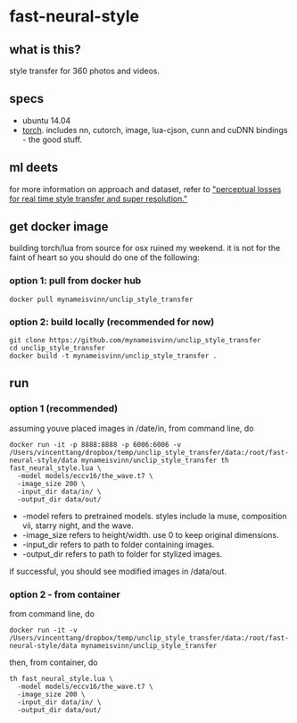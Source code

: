# fast-neural-style

## what is this?
style transfer for 360 photos and videos. 

## specs
* ubuntu 14.04
* [torch](http://torch.ch/). includes nn, cutorch, image, lua-cjson, cunn and cuDNN bindings - the good stuff.

## ml deets
for more information on approach and dataset, refer to ["perceptual losses for real time style transfer and super resolution."](https://cs.stanford.edu/people/jcjohns/eccv16/)

## get docker image

building torch/lua from source for osx ruined my weekend. it is not for the faint of heart so you should do one of the following:

### option 1: pull from docker hub

```
docker pull mynameisvinn/unclip_style_transfer
```

### option 2: build locally (recommended for now)
```
git clone https://github.com/mynameisvinn/unclip_style_transfer
cd unclip_style_transfer
docker build -t mynameisvinn/unclip_style_transfer .
```

## run

### option 1 (recommended)

assuming youve placed images in /date/in, from command line, do

```
docker run -it -p 8888:8888 -p 6006:6006 -v /Users/vincenttang/dropbox/temp/unclip_style_transfer/data:/root/fast-neural-style/data mynameisvinn/unclip_style_transfer th fast_neural_style.lua \
  -model models/eccv16/the_wave.t7 \
  -image_size 200 \
  -input_dir data/in/ \
  -output_dir data/out/
```

* -model refers to pretrained models. styles include la muse, composition vii, starry night, and the wave. 
* -image_size refers to height/width. use 0 to keep original dimensions.
* -input_dir refers to path to folder containing images.
* -output_dir refers to path to folder for stylized images.

if successful, you should see modified images in /data/out.

### option 2 - from container

from command line, do

```
docker run -it -v /Users/vincenttang/dropbox/temp/unclip_style_transfer/data:/root/fast-neural-style/data mynameisvinn/unclip_style_transfer
```

then, from container, do

```
th fast_neural_style.lua \
  -model models/eccv16/the_wave.t7 \
  -image_size 200 \
  -input_dir data/in/ \
  -output_dir data/out/
```


